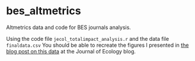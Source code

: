 bes_altmetrics
==============

Altmetrics data and code for BES journals analysis. 

Using the code file `jecol_totalimpact_analysis.r` and the data file `finaldata.csv` You should be able to recreate the figures I presented in [the blog post on this data](link!) at the Journal of Ecology blog. 



